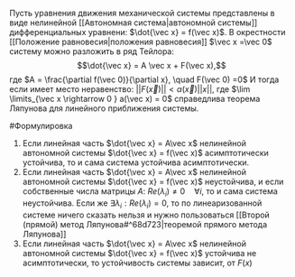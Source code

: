 Пусть уравнения движения механической системы представлены в виде нелинейной [[Автономная система|автономной системы]] дифференциальных уравнени: $\dot{\vec x} = f(\vec x)$. В окрестности [[Положение равновесия|положения равновесия]] $\vec x =\vec 0$ систему можно разложить в ряд Тейлора: $$\dot{\vec x} = A \vec x + F(\vec x),$$
где $А = \frac{\partial f(\vec 0)}{\partial x}, \quad F(\vec 0) =0$
И тогда если имеет место неравенство: $||F(\vec x)|| < \alpha(\vec x)||x||$, где $\lim \limits_{\vec x \rightarrow 0 } а(\vec x) = 0$ справедлива теорема Ляпунова для линейного приближения системы.

#Формулировка 
1) Если линейная часть $\dot{\vec x} = A\vec x$ нелинейной автономной системы $\dot{\vec x} = f(\vec x)$ асимптотически устойчива, то и сама система устойчива асимптотически.
2) Если линейная часть $\dot{\vec x} = A\vec x$ нелинейной автономной системы $\dot{\vec x} = f(\vec x)$ неустойчива, и если собственные числа матрицы $A$: $Re(\lambda_i) \neq 0 \quad \forall i$, то и сама система неустойчива. Если же $\exists \lambda_i: Re(\lambda_i) = 0$, то по линеаризованной системе ничего сказать нельзя и нужно пользоваться [[Второй (прямой) метод Ляпунова#^68d723|теоремой прямого метода Ляпунова]]
3) Если линейная часть $\dot{\vec x} = A\vec x$ нелинейной автономной системы $\dot{\vec x} = f(\vec x)$ устойчива не асимптотически, то устойчивость системы зависит, от $F(x)$

